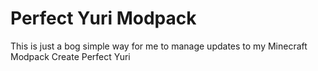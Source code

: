 # Perfect Yuri Modpack

This is just a bog simple way for me to manage updates to my Minecraft Modpack Create Perfect Yuri